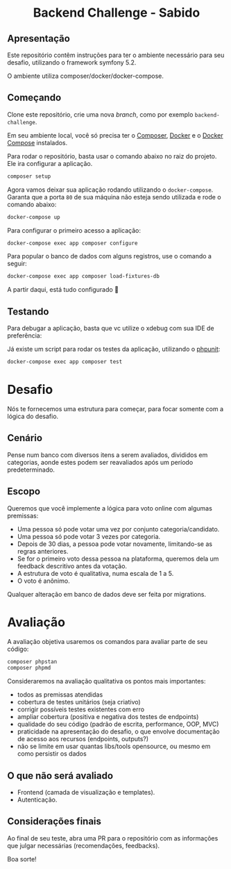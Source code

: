 <div align="center">
    <h1 align="center">Backend Challenge - Sabido</h1>
</div>

## Apresentação

Este repositório contêm instruções para ter o ambiente necessário para seu desafio, utilizando o framework symfony 5.2.

O ambiente utiliza composer/docker/docker-compose.

## Começando

Clone este repositório, crie uma nova _branch_, como por exemplo `backend-challenge`.

Em seu ambiente local, você só precisa ter o [Composer](https://getcomposer.org/download/), [Docker](https://www.docker.com/get-started) e o [Docker Compose](https://docs.docker.com/compose/) instalados.

Para rodar o repositório, basta usar o comando abaixo no raiz do projeto. Ele ira configurar a aplicação.

```bash
composer setup
```

Agora vamos deixar sua aplicação rodando utilizando o `docker-compose`.
Garanta que a porta `80` de sua máquina não esteja sendo utilizada e rode o comando abaixo:

```bash
docker-compose up
```

Para configurar o primeiro acesso a aplicação:

```bash
docker-compose exec app composer configure
```

Para popular o banco de dados com alguns registros, use o comando a seguir:

```bash
docker-compose exec app composer load-fixtures-db
```

A partir daqui, está tudo configurado 🚀

## Testando

Para debugar a aplicação, basta que vc utilize o xdebug com sua IDE de preferência:

Já existe um script para rodar os testes da aplicação, utilizando o [phpunit](https://phpunit.de/):

```bash
docker-compose exec app composer test
```

# Desafio

Nós te fornecemos uma estrutura para começar, para focar somente com a lógica do desafio.

## Cenário

Pense num banco com diversos itens a serem avaliados, divididos em categorias, aonde estes podem ser reavaliados após um período predeterminado.

## Escopo

Queremos que você implemente a lógica para voto online com algumas premissas:
* Uma pessoa só pode votar uma vez por conjunto categoria/candidato.
* Uma pessoa só pode votar 3 vezes por categoria.
* Depois de 30 dias, a pessoa pode votar novamente, limitando-se as regras anteriores.
* Se for o primeiro voto dessa pessoa na plataforma, queremos dela um feedback descritivo antes da votação.
* A estrutura de voto é qualitativa, numa escala de 1 a 5.
* O voto é anônimo.

Qualquer alteração em banco de dados deve ser feita por migrations.

# Avaliação

A avaliação objetiva usaremos os comandos para avaliar parte de seu código:
```bash
composer phpstan
composer phpmd
```

Consideraremos na avaliação qualitativa os pontos mais importantes:
* todos as premissas atendidas
* cobertura de testes unitários (seja criativo)
* corrigir possíveis testes existentes com erro
* ampliar cobertura (positiva e negativa dos testes de endpoints)
* qualidade do seu código (padrão de escrita, performance, OOP, MVC)
* praticidade na apresentação do desafio, o que envolve documentação de acesso aos recursos (endpoints, outputs?)
* não se limite em usar quantas libs/tools opensource, ou mesmo em como persistir os dados

## O que não será avaliado

* Frontend (camada de visualização e templates).
* Autenticação.

## Considerações finais

Ao final de seu teste, abra uma PR para o repositório com as informações que julgar necessárias (recomendações, feedbacks).

Boa sorte!
